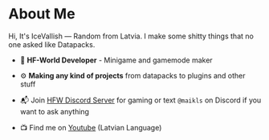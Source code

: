# About Me  

Hi, It's IceVallish — Random from Latvia. I make some shitty things that no one asked like Datapacks.

* 🔧 **HF-World Developer** - Minigame and gamemode maker
* ⚙️ **Making any kind of projects** from datapacks to plugins and other stuff
  
* 📬 Join [HFW Discord Server](https://discord.gg/uT7seNEFK7) for gaming or text `@maikls` on Discord if you want to ask anything
* :tv: Find me on [Youtube](https://www.youtube.com/@IceVallish) (Latvian Language)
